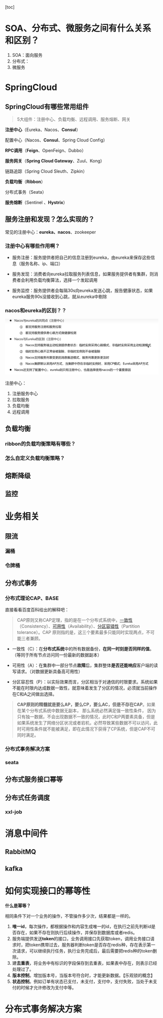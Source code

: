 [toc]



# SOA、分布式、微服务之间有什么关系和区别？

1. SOA：面向服务
2. 分布式：
3. 微服务

# SpringCloud

## SpringCloud有哪些常用组件

> 5大组件：注册中心、负载均衡、远程调用、服务熔断、网关

**注册中心**（Eureka、Nacos、**Consul**）

配置中心（Nacos、**Consul**、Spring Cloud Config）

**RPC调用**（**Feign**、OpenFeign、Dubbo）

**服务网关**（**Spring Cloud Gateway**、Zuul、Kong）

链路追踪（Spring Cloud Sleuth、Zipkin）

**负载均衡**（**Ribbon**）

分布式事务（Seata）

**服务熔断**（Sentinel 、**Hystrix**）

## 服务注册和发现？怎么实现的？

常见的注册中心：**eureka、nacos**、zookeeper

### **注册中心有哪些作用啊？**

- 服务注册：服务提供者把自己的信息注册到eureka，由eureka来保存这些信息（服务名称、ip、端口）

- 服务发现：消费者向eureka拉取服务列表信息，如果服务提供者有集群，则消费者会利用负载均衡算法，选择一个发起调用

- 服务监控：服务提供者会每隔30s向eureka发送心跳，报告健康状态，如果eureka服务90s没接收到心跳，就从eureka中剔除

### **nacos和eureka的区别？？**

![image-20240728010417532](img/%E5%88%86%E5%B8%83%E5%BC%8F%E5%BE%AE%E6%9C%8D%E5%8A%A1%E7%9F%A5%E8%AF%86%E7%82%B9%E6%80%BB%E7%BB%93/image-20240728010417532.png)

注册中心：

1. 注册服务中心
2. 拉取服务
3. 负载均衡
4. 远程调用

## 负载均衡

### ribbon的负载均衡策略有哪些？

### 怎么自定义负载均衡策略？

## 熔断降级



## 监控



# 业务相关

## 限流

### 漏桶

### 令牌桶

## 分布式事务

### 分布式理论CAP、BASE

直接看看百度百科给出的解释吧：

> CAP原则又称CAP定理，指的是在一个分布式系统中，[一致性](https://baike.baidu.com/item/一致性/9840083)（Consistency）、[可用性](https://baike.baidu.com/item/可用性/109628)（Availability）、[分区容错性](https://baike.baidu.com/item/分区容错性/23734073)（Partition tolerance）。CAP 原则指的是，这三个要素最多只能同时实现两点，不可能三者兼顾。

- 一致性（C）：在**分布式系统**中的所有数据备份，**在同一时刻是否同样的值**。（等同于所有节点访问同一份最新的数据副本）

- 可用性（A）：在集群中一部分节点**故障**后，集群整体**是否还能响应**客户端的读写请求。（对数据更新具备高可用性）

- 分区容忍性（P）：以实际效果而言，分区相当于对通信的时限要求。系统如果不能在时限内达成数据一致性，就意味着发生了分区的情况，必须就当前操作在C和A之间做出选择。

> **CAP原则的精髓就是要么AP，要么CP，要么AC，但是不存在CAP**。如果在某个分布式系统中数据无副本， 那么系统必然满足强一致性条件， 因为只有独一数据，不会出现数据不一致的情况，此时C和P两要素具备，但是如果系统发生了网络分区状况或者宕机，必然导致某些数据不可以访问，此时可用性条件就不能被满足，即在此情况下获得了CP系统，但是CAP不可同时满足。

### 分布式事务解决方案

### seata

## 分布式服务接口幂等



## 分布式任务调度

### xxl-job



# 消息中间件

## RabbitMQ

## kafka

# 如何实现接口的幂等性

**什么是幂等？**

相同条件下对一个业务的操作，不管操作多少次，结果都是一样的。

1. **唯一id**，每次操作，都根据操作和内容生成唯一的id，在执行之前先判断id是否存在，如果不存在则执行后续操作，并保存到数据库或者redis。
2. 服务端提供发送**token**的接口，业务调用接口先获取token，调用业务接口请求时，把token携带过去，服务器判断token是否存在redis种，存在表示第一次请求，可以继续执行任务，执行业务完成后，最后需要把redis种的token删除。
3. 建**去重表**，将业务中有标识的字段保存到去重表，如果表中存在，则表示已经处理过了。
4. **版本控制**。增加版本号，当版本号符合时，才能更新数据。【乐观锁的概念】
5. **状态控制**。例如订单有状态已支付，未支付，支付中，支付失败，当处于未支付的时候才允许修改为支付中等。

# 分布式事务解决方案

